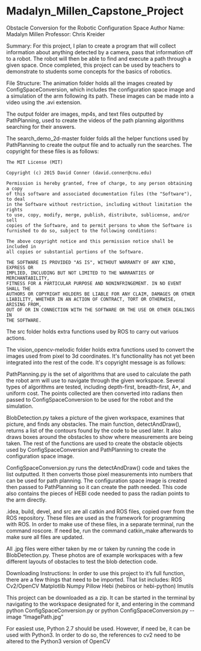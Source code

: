 # Madalyn_Millen_Capstone_Project

Obstacle Conversion for the Robotic Configuration Space
Author Name: Madalyn Millen
Professor: Chris Kreider 

Summary: For this project, I plan to create a program that will collect information about anything detected by a camera, pass that information off to a robot. The robot will then be able to find and execute a path through a given space. Once completed, this project can be used by teachers to demonstrate to students some concepts for the basics of robotics. 

File Structure:
The animation folder holds all the images created by ConfigSpaceConversion, which includes the configuration space image and a simulation of the arm following its path. These images can be made into a video using the .avi extension.

The output folder are images, mp4s, and text files outputted by PathPlanning, used to create the videos of the path planning algorithms searching for their answers.

The search_demo_2d-master folder folds all the helper functions used by PathPlanning to create the output file and to actually run the searches. The copyright for these files is as follows:

    The MIT License (MIT)

    Copyright (c) 2015 David Conner (david.conner@cnu.edu)

    Permission is hereby granted, free of charge, to any person obtaining a copy
    of this software and associated documentation files (the "Software"), to deal
    in the Software without restriction, including without limitation the rights
    to use, copy, modify, merge, publish, distribute, sublicense, and/or sell
    copies of the Software, and to permit persons to whom the Software is
    furnished to do so, subject to the following conditions:

    The above copyright notice and this permission notice shall be included in
    all copies or substantial portions of the Software.

    THE SOFTWARE IS PROVIDED "AS IS", WITHOUT WARRANTY OF ANY KIND, EXPRESS OR
    IMPLIED, INCLUDING BUT NOT LIMITED TO THE WARRANTIES OF MERCHANTABILITY,
    FITNESS FOR A PARTICULAR PURPOSE AND NONINFRINGEMENT. IN NO EVENT SHALL THE
    AUTHORS OR COPYRIGHT HOLDERS BE LIABLE FOR ANY CLAIM, DAMAGES OR OTHER
    LIABILITY, WHETHER IN AN ACTION OF CONTRACT, TORT OR OTHERWISE, ARISING FROM,
    OUT OF OR IN CONNECTION WITH THE SOFTWARE OR THE USE OR OTHER DEALINGS IN
    THE SOFTWARE.
The src folder holds extra functions used by ROS to carry out variuos actions.

The vision_opencv-melodic folder holds extra functions used to convert the images used from pixel to 3d coordinates. It's functionality has not yet been integrated into the rest of the code. It's copyright message is as follows:

PathPlanning.py is the set of algorithms that are used to calculate the path the robot arm will use to navigate through the given workspace. Several types of algorithms are tested, including depth-first, breadth-first, A*, and uniform cost. The points collected are then converted into radians then passed to ConfigSpaceConversion to be used for the robot and the simulation.

BlobDetection.py takes a picture of the given workspace, examines that picture, and finds any obstacles. The main function, detectAndDraw(), returns a list of the contours found by the code to be used later. It also draws boxes around the obstacles to show where measurements are being taken. The rest of the functions are used to create the obstacle objects used by ConfigSpaceConversion and PathPlanning to create the configuration space image.

ConfigSpaceConversion.py runs the detectAndDraw() code and takes the list outputted. It then converts those pixel measurements into numbers that can be used for path planning. The configuration space image is created then passed to PathPlanning so it can create the path needed. This code also contains the pieces of HEBI code needed to pass the radian points to the arm directly. 

.idea, build, devel, and src are all catkin and ROS files, copied over from the ROS repository. These files are used as the framework for programming with ROS. In order to make use of these files, in a separate terminal, run the command roscore. If need be, run the command catkin_make afterwards to make sure all files are updated.

All .jpg files were either taken by me or taken by running the code in BlobDetection.py. These photos are of example workspaces with a few different layouts of obstacles to test the blob detection code.

Downloading Instructions:
In order to use this project to it’s full function, there are a few things that need to be imported. That list includes:
ROS
Cv2/OpenCV
Matplotlib
Numpy
Pillow
Hebi (hebiros or hebi-python)
Imutils

This project can be downloaded as a zip. It can be started in the terminal by navigating to the workspace designated for it, and entering in the command
python ConfigSpaceConversion.py 
or
python ConfigSpaceConversion.py --image “ImagePath.jpg”

For easiest use, Python 2.7 should be used. However, if need be, it can be used with Python3. In order to do so, the references to cv2 need to be altered to the Python3 version of OpenCV

